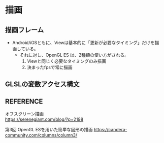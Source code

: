 # 描画


## 描画フレーム
- Android/iOSともに、Viewは基本的に「更新が必要なタイミング」だけを描画している。
    - それに対し、OpenGL ES は、2種類の使い方がされる。
        1. Viewと同じく必要なタイミングのみ描画
        1. 決まったfpsで常に描画


## GLSLの変数アクセス構文


## REFERENCE
オフスクリーン描画  
https://serenegiant.com/blog/?p=2198

第3回 OpenGL ESを用いた簡単な図形の描画
https://candera-community.com/columns/column3/